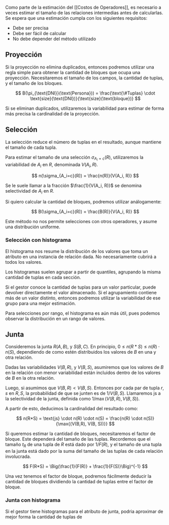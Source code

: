 Como parte de la estimación del [[Costos de Operadores]], es necesario a veces estimar el tamaño de las relaciones intermedias antes de calcularlas. Se espera que una estimación cumpla con los siguientes requisitos:

- Debe ser precisa
- Debe ser fácil de calcular
- No debe depender del método utilizado

## Proyección

Si la proyección no elimina duplicados, entonces podremos utilizar una regla simple para obtener la cantidad de bloques que ocupa una proyección. Necesitaremos el tamaño de los campos, la cantidad de tuplas, y el tamaño de los bloques.

$$
B(\pi_{\text{DNI}}(\text{Persona})) = \frac{\text{\#Tuplas} \cdot \text{size}(\text{DNI})}{\text{size}(\text{bloque})}
$$

Si se eliminan duplicados, utilizaremos la variabilidad para estimar de forma más precisa la cardinalidad de la proyección.

## Selección

La selección reduce el número de tuplas en el resultado, aunque mantiene el tamaño de cada tupla.

Para estimar el tamaño de una selección $\sigma_{A_i=c}(R)$, utilizaremos la variabilidad de $A_i$ en $R$, denominada $V(A_i, R)$.

$$
n(\sigma_{A_i=c}(R)) = \frac{n(R)}{V(A_i, R)}
$$

Se le suele llamar a la fracción $\frac{1}{V(A_i, R)}$ se denomina selectividad de $A_i$ en $R$.

Si quiero calcular la cantidad de bloques, podremos utilizar análogamente:

$$
B(\sigma_{A_i=c}(R)) = \frac{B(R)}{V(A_i, R)}
$$

Este método no nos permite selecciones con otros operadores, y asume una distribución uniforme.

### Selección con histograma

El histograma nos resume la distribución de los valores que toma un atributo en una instancia de relación dada. No necesariamente cubrirá a todos los valores.

Los histogramas suelen agrupar a partir de quantiles, agrupando la misma cantidad de tuplas en cada sección.

Si el gestor conoce la cantidad de tuplas para un valor particular, puede devolver directamente el valor almacenado. Si el agrupamiento contiene más de un valor distinto, entonces podremos utilizar la variabilidad de ese grupo para una mejor estimación.

Para selecciones por rango, el histograma es aún más útil, pues podemos observar la distribución en un rango de valores.

## Junta

Consideremos la junta $R(A, B)$, y $S(B, C)$. En principio, $0 \leq n(R*S) \leq n(R) \cdot n(S)$, dependiendo de como estén distribuidos los valores de $B$ en una y otra relación.

Dadas las variabilidades $V(B, R)$, y $V(B,S)$, asumiremos que los valores de $B$ en la relación con menor variabilidad están incluidos dentro de los valores de $B$ en la otra relación.

Luego, si asumimos que $V(B, R) < V(B,S)$. Entonces por cada par de tupla $r,s$ en $R,S$, la probabilidad de que se junten es de $1/V(B,S)$. Llamaremos $\text{js}$ a la selectividad de la junta, definida como $1/\max{(V(B,R), V(B, S))}$.

A partir de esto, deducimos la cardinalidad del resultado como:

$$
n(R*S) = \text{js} \cdot n(R) \cdot n(S) = \frac{n(R) \cdot n(S)}{\max{(V(B,R), V(B, S))}}
$$

Si queremos estimar la cantidad de bloques, necesitaremos el factor de bloque. Este dependerá del tamaño de las tuplas. Recordemos que el tamaño $t_R$ de una tupla de $R$ está dado por $1/F(R)$, y el tamaño de una tupla en la junta está dado por la suma del tamaño de las tuplas de cada relación involucrada.

$$
F(R*S) = \Big(\frac{1}{F(R)} + \frac{1}{F(S)}\Big)^{-1}
$$

Una vez tenemos el factor de bloque, podremos fácilmente deducir la cantidad de bloques dividiendo la cantidad de tuplas entre el factor de bloque.

### Junta con histograma

Si el gestor tiene histogramas para el atributo de junta, podria aproximar de mejor forma la cantidad de tuplas de 